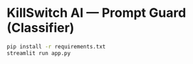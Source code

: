 # KillSwitch AI — Prompt Guard (Classifier)

```bash
pip install -r requirements.txt
streamlit run app.py
```
